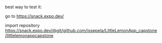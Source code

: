 best way to test it:

go to https://snack.expo.dev/

import repository https://snack.expo.dev/@git/github.com/issepela/LittleLemonApp_capstone/littlelemonappcapstone
